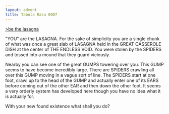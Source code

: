 ```yaml
---
layout: advent
title: Tabula Rasa 0007
---
```

[>be the lasagna](0006.html)

"YOU" are the LASAGNA. For the sake of simplicity you are a single chunk of what was once a great slab of LASAGNA held in the GREAT CASSEROLE DISH at the center of THE ENDLESS VOID. You were stolen by the SPIDERS and tossed into a mound that they guard viciously.

Nearby you can see one of the great GUMPS towering over you. This GUMP seems to have become incredibly large. There are SPIDERS crawling all over this GUMP moving in a vague sort of line. The SPIDERS start at one foot, crawl up to the head of the GUMP and actually enter one of its EARS before coming out of the other EAR and then down the other foot. It seems a very orderly system has developed here though you have no idea what it is actually for.

With your new found existence what shall you do?